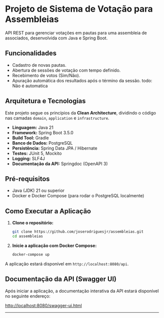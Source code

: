# Projeto de Sistema de Votação para Assembleias

API REST para gerenciar votações em pautas para uma assembleia de associados, desenvolvida com Java e Spring Boot.

## Funcionalidades

* Cadastro de novas pautas.
* Abertura de sessões de votação com tempo definido.
* Recebimento de votos (Sim/Não).
* Apuração automática dos resultados após o término da sessão.
  todo: Não é automatica

## Arquitetura e Tecnologias

Este projeto segue os princípios da **Clean Architecture**, dividindo o código nas camadas `domain`, `application` e `infrastructure`.

* **Linguagem:** Java 21
* **Framework:** Spring Boot 3.5.0
* **Build Tool:** Gradle
* **Banco de Dados:** PostgreSQL
* **Persistência:** Spring Data JPA / Hibernate
* **Testes:** JUnit 5, Mockito
* **Logging:** SLF4J
* **Documentação da API:** Springdoc (OpenAPI 3)

## Pré-requisitos

* Java (JDK) 21 ou superior
* Docker e Docker Compose (para rodar o PostgreSQL localmente)

## Como Executar a Aplicação

1. **Clone o repositório:**
   ```bash
   git clone https://github.com/joserodriguesjr/assembleias.git
   cd assembleias
   ```

2. **Inicie a aplicação com Docker Compose:**

   ```bash
   docker-compose up
   ```

A aplicação estará disponível em `http://localhost:8080/api`.

## Documentação da API (Swagger UI)

Após iniciar a aplicação, a documentação interativa da API estará disponível no seguinte endereço:

[http://localhost:8080/swagger-ui.html](https://www.google.com/search?q=http://localhost:8080/swagger-ui.html)

---